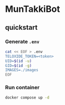 # MunTakkiBot

## quickstart

### Generate `.env`

```sh
cat << EOF > .env
TELOXIDE_TOKEN=<token>
UID=$(id -u)
GID=$(id -g)
IMAGES=./images
EOF
```

### Run container

```sh
docker compose up -d
```
